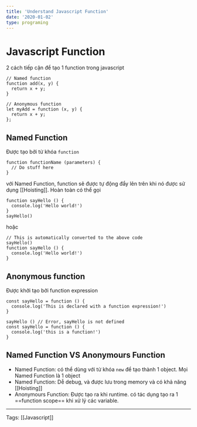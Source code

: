 ```yaml
---
title: 'Understand Javascript Function'
date: '2020-01-02'
type: programing
---
```


# Javascript Function

2 cách tiếp cận để tạo 1 function trong javascript
```
// Named function
function add(x, y) {
  return x + y;
}

// Anonymous function
let myAdd = function (x, y) {
  return x + y;
};

```

## Named Function 
Được tạo bởi từ khóa `function`

```
function functionName (parameters) {
  // Do stuff here
}
```

với Named Function, function sẽ được tự động đẩy lên trên khi nó được sử dụng [[Hoisting]]. Hoàn toàn có thể gọi 
```
function sayHello () {
  console.log('Hello world!')
}
sayHello()
```
hoặc
```
// This is automatically converted to the above code
sayHello()
function sayHello () {
  console.log('Hello world!')
}
```
## Anonymous function
Được khởi tạo bởi function expression
```
const sayHello = function () {
  console.log('This is declared with a function expression!')
}

sayHello () // Error, sayHello is not defined
const sayHello = function () {
  console.log('this is a function!')
}
```

## Named Function VS Anonymours Function
- Named Function: có thể dùng với từ khóa `new` để tạo thành 1 object. Mọi Named Function là 1 object
- Named Function: Dễ debug, và được lưu trong memory và có khả năng [[Hoisting]] 
- Anonymours Function: Được tạo ra khi runtime. có tác dụng tạo ra 1 ==function scope== khi xử lý các variable.

---
Tags: [[Javascript]]